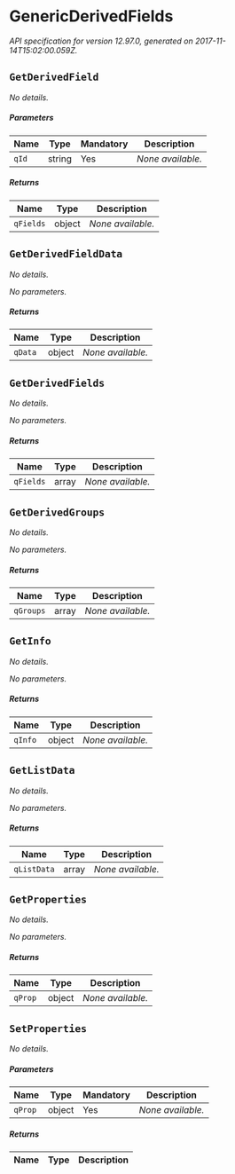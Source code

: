 
<!-- markdownlint-disable -->
# GenericDerivedFields

_API specification for version 12.97.0, generated on 2017-11-14T15:02:00.059Z._

## `GetDerivedField`

_No details._

##### Parameters

| Name | Type | Mandatory | Description |
| ---- | ---- | --------- | ----------- |
| `qId` | string | Yes | _None available._ |

##### Returns

| Name | Type | Description |
| ---- | ---- | ----------- |
| `qFields` | object | _None available._ || `qReturn` | boolean | _None available._ |

## `GetDerivedFieldData`

_No details._

_No parameters._

##### Returns

| Name | Type | Description |
| ---- | ---- | ----------- |
| `qData` | object | _None available._ |

## `GetDerivedFields`

_No details._

_No parameters._

##### Returns

| Name | Type | Description |
| ---- | ---- | ----------- |
| `qFields` | array | _None available._ |

## `GetDerivedGroups`

_No details._

_No parameters._

##### Returns

| Name | Type | Description |
| ---- | ---- | ----------- |
| `qGroups` | array | _None available._ |

## `GetInfo`

_No details._

_No parameters._

##### Returns

| Name | Type | Description |
| ---- | ---- | ----------- |
| `qInfo` | object | _None available._ |

## `GetListData`

_No details._

_No parameters._

##### Returns

| Name | Type | Description |
| ---- | ---- | ----------- |
| `qListData` | array | _None available._ |

## `GetProperties`

_No details._

_No parameters._

##### Returns

| Name | Type | Description |
| ---- | ---- | ----------- |
| `qProp` | object | _None available._ |

## `SetProperties`

_No details._

##### Parameters

| Name | Type | Mandatory | Description |
| ---- | ---- | --------- | ----------- |
| `qProp` | object | Yes | _None available._ |

##### Returns

| Name | Type | Description |
| ---- | ---- | ----------- |

